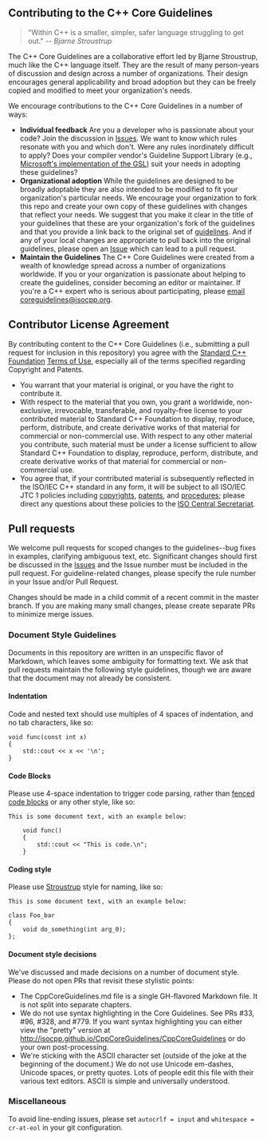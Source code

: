 ## Contributing to the C++ Core Guidelines

>"Within C++ is a smaller, simpler, safer language struggling to get out." 
>-- <cite>Bjarne Stroustrup</cite>

The C++ Core Guidelines are a collaborative effort led by Bjarne Stroustrup, much like the C++ language itself. They are the result of many 
person-years of discussion and design across a number of organizations. Their design encourages general applicability and broad adoption but 
they can be freely copied and modified to meet your organization's needs. 

We encourage contributions to the C++ Core Guidelines in a number of ways:
- **Individual feedback** Are you a developer who is passionate about your code? Join the discussion in 
[Issues](https://github.com/isocpp/CppCoreGuidelines/issues). We want to know which rules resonate with you and which don't. Were any rules
inordinately difficult to apply? Does your compiler vendor's Guideline Support Library (e.g., 
[Microsoft's implementation of the GSL](https://github.com/microsoft/gsl)) suit your needs in adopting these guidelines?
- **Organizational adoption** While the guidelines are designed to be broadly adoptable they are also intended to be modified to fit your
organization's particular needs. We encourage your organization to fork this repo and create your own copy of these guidelines with changes 
that reflect your needs. We suggest that you make it clear in the title of your guidelines that these are your organization's fork of the
guidelines and that you provide a link back to the original set of [guidelines](https://github.com/isocpp/CppCoreGuidelines). And if any of
your local changes are appropriate to pull back into the original guidelines, please open an 
[Issue](https://github.com/isocpp/CppCoreGuidelines/issues) which can lead to a pull request.
- **Maintain the Guidelines** The C++ Core Guidelines were created from a wealth of knowledge spread across a number of organizations
worldwide. If you or your organization is passionate about helping to create the guidelines, consider becoming an editor or maintainer. If
you're a C++ expert who is serious about participating, please 
[email coreguidelines@isocpp.org](mailto:coreguidelines@isocpp.org?subject=Maintain%20the%20C++%20Code%20Guidelines).
 
## Contributor License Agreement
By contributing content to the C++ Core Guidelines (i.e., submitting a pull request for inclusion in this repository) you agree with the 
[Standard C++ Foundation](https://isocpp.org/about) [Terms of Use](https://isocpp.org/home/terms-of-use), especially all of the terms specified
regarding Copyright and Patents.   
- You warrant that your material is original, or you have the right to contribute it.
- With respect to the material that you own, you grant a worldwide, non-exclusive, irrevocable, transferable, and royalty-free license to your contributed 
material to Standard C++ Foundation to display, reproduce, perform, distribute, and create derivative works of that material for commercial or 
non-commercial use. With respect to any other material you contribute, such material must be under a license sufficient to allow Standard C++ Foundation
to display, reproduce, perform, distribute, and create derivative works of that material for commercial or non-commercial use.
- You agree that, if your contributed material is subsequently reflected in the ISO/IEC C++ standard in any form, it will be subject to all ISO/IEC JTC 
1 policies including [copyrights](http://www.iso.org/iso/home/policies.htm), 
[patents](http://www.iso.org/iso/home/standards_development/governance_of_technical_work/patents.htm), and 
[procedures](http://www.itscj.ipsj.or.jp/sc29/29w7proc.htm); please direct any questions about these policies to the 
[ISO Central Secretariat](http://www.iso.org/iso/home/about.htm).


## Pull requests

We welcome pull requests for scoped changes to the guidelines--bug fixes in
examples, clarifying ambiguous text, etc.  Significant changes should first be
discussed in the [Issues](https://github.com/isocpp/CppCoreGuidelines/issues)
and the Issue number must be included in the pull request.  For
guideline-related changes, please specify the rule number in your Issue and/or
Pull Request.

Changes should be made in a child commit of a recent commit in the master
branch.  If you are making many small changes, please create separate PRs to
minimize merge issues.

### Document Style Guidelines

Documents in this repository are written in an unspecific flavor of Markdown,
which leaves some ambiguity for formatting text.  We ask that pull requests
maintain the following style guidelines, though we are aware that the document
may not already be consistent.

#### Indentation

Code and nested text should use multiples of 4 spaces of indentation, and no
tab characters, like so:

    void func(const int x)
    {
        std::cout << x << '\n';
    }

#### Code Blocks

Please use 4-space indentation to trigger code parsing, rather than [fenced code blocks](https://help.github.com/articles/github-flavored-markdown/#fenced-code-blocks) or any other style, like so:

    This is some document text, with an example below:

        void func()
        {
            std::cout << "This is code.\n";
        }

#### Coding style

Please use [Stroustrup](http://www.stroustrup.com/Programming/PPP-style.pdf) style for naming, like so:

    This is some document text, with an example below:

    class Foo_bar
    {
        void do_something(int arg_0);
    };

#### Document style decisions

We've discussed and made decisions on a number of document style. Please do not open PRs that revisit these stylistic points:

- The CppCoreGuidelines.md file is a single GH-flavored Markdown file. It is not split into separate chapters.
- We do not use syntax highlighting in the Core Guidelines. See PRs #33, #96, #328, and #779. If you want syntax highlighting you
can either view the "pretty" version at http://isocpp.github.io/CppCoreGuidelines/CppCoreGuidelines or do your own post-processing.
- We're sticking with the ASCII character set (outside of the joke at the beginning of the document.) We do not use Unicode em-dashes, 
Unicode spaces, or pretty quotes. Lots of people edit this file with their various text editors. ASCII is simple and universally understood. 

### Miscellaneous

To avoid line-ending issues, please set `autocrlf = input` and `whitespace = cr-at-eol` in your git configuration.
